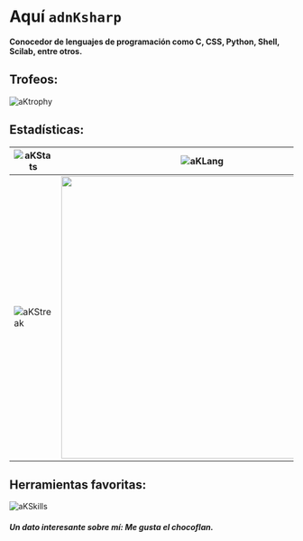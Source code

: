 # Aquí **```adnKsharp```**

**Conocedor de lenguajes de programación como C, CSS, Python, Shell, Scilab, entre otros.**

## Trofeos: 
![aKtrophy](https://github-profile-trophy.vercel.app/?username=adnksharp&theme=algolia&no-frame=true&no-bg=true&rank=SSS,SS,S,AAA,AA,A,B,C,SECRET)

## Estadísticas:

| ![aKStats](https://github-readme-stats.vercel.app/api?username=adnksharp&show_icons=true&theme=blueberry&locale=es&bg_color=00000000&hide_border=true) | ![aKLang](https://github-readme-stats.vercel.app/api/top-langs/?username=adnksharp&theme=blueberry&locale=es&layout=compact&bg_color=00000000&hide_border=true) |
| ------------------------------------------------------------ | ------------------------------------------------------------ 
| ![aKStreak](https://github-readme-streak-stats.herokuapp.com?user=adnksharp&theme=tokyonight&date_format=j%2Fn%5B%2FY%5D&locale=es&background=00000000&hide_border=true) | <img src="https://activity-graph.herokuapp.com/graph?username=adnksharp&bg_color=00000000&theme=react-dark&hide_border=true&hide_title=true&point=bf91f3" width="500" /> |

## Herramientas favoritas:

![aKSkills](https://skillicons.dev/icons?i=azure,py,git,arduino,cpp,bash,c,vscode,cs,css,js,linux)

##### Un dato interesante sobre mí: Me gusta el chocoflan.
